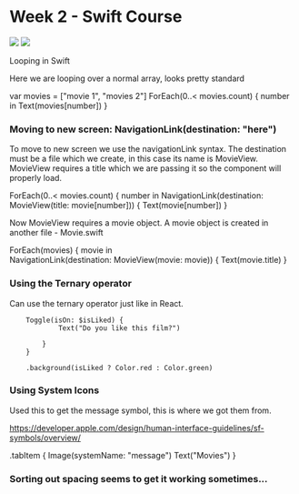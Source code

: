 # Week 2 - Swift Course

![](images/batman1)
![](images/batman2)

Looping in Swift

Here we are looping over a normal array, looks pretty standard

var movies = ["movie 1", "movies 2"]
ForEach(0..< movies.count) { number in
	Text(movies[number])
}

### Moving to new screen: NavigationLink(destination: "here")

To move to  new screen we use the navigationLink syntax.
The destination must be a file which we create, in this case its name is MovieView.
MovieView requires a title which we are passing it so the component will properly load.

ForEach(0..< movies.count) { number in
	NavigationLink(destination:
     MovieView(title: movie[number])) {
     	Text(movie[number])
 }


Now MovieView requires a movie object.
A movie object is created in another file - Movie.swift

  ForEach(movies) { movie in                  
                        NavigationLink(destination:
                                MovieView(movie: movie)) {
                                Text(movie.title)
                        }



### Using the Ternary operator

Can use the ternary operator just like in React.

		Toggle(isOn: $isLiked) {
                Text("Do you like this film?")

            }
        }

        .background(isLiked ? Color.red : Color.green)


### Using System Icons

Used this to get the message symbol, this is where we got them from.

https://developer.apple.com/design/human-interface-guidelines/sf-symbols/overview/


  .tabItem {
                Image(systemName: "message")
                Text("Movies")
            }











### Sorting out spacing seems to get it working sometimes...
